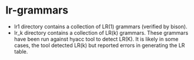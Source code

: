 # lr-grammars

 - lr1 directory contains a collection of LR(1) grammars (verified by bison).
 - lr_k directory contains a collection of LR(k) grammars. These grammars have 
   been run against hyacc tool to detect LR(K). It is likely in some cases, the 
   tool detected LR(k) but reported errors in generating the LR table.
